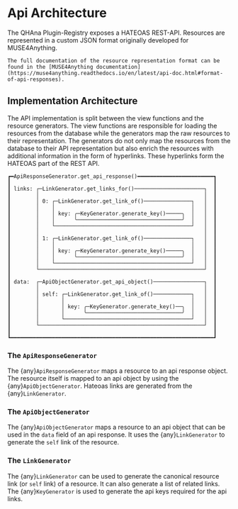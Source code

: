 # Api Architecture

The QHAna Plugin-Registry exposes a HATEOAS REST-API.
Resources are represented in a custom JSON format originally developed for MUSE4Anything.

```{seealso}
The full documentation of the resource representation format can be found in the [MUSE4Anything documentation](https://muse4anything.readthedocs.io/en/latest/api-doc.html#format-of-api-responses).
```

## Implementation Architecture

The API implementation is split between the view functions and the resource generators.
The view functions are responsible for loading the resources from the database while the generators map the raw resources to their representation.
The generators do not only map the resources from the database to their API representation but also enrich the resources with additional information in the form of hyperlinks.
These hyperlinks form the HATEOAS part of the REST API.


```
┏━ApiResponseGenerator.get_api_response()━━━━━━━━━━━━━━━━━━━━━━━━┓
┃                                                                ┃
┃ links: ┌─LinkGenerator.get_links_for()──────────────────────┐  ┃
┃        │                                                    │  ┃
┃        │ 0: ┌─LinkGenerator.get_link_of()───────────────┐   │  ┃
┃        │    │                                           │   │  ┃
┃        │    │ key: ╭─KeyGenerator.generate_key()─────╮  │   │  ┃
┃        │    │      ╰─────────────────────────────────╯  │   │  ┃
┃        │    └───────────────────────────────────────────┘   │  ┃
┃        │                                                    │  ┃
┃        │ 1: ┌─LinkGenerator.get_link_of()───────────────┐   │  ┃
┃        │    │                                           │   │  ┃
┃        │    │ key: ╭─KeyGenerator.generate_key()─────╮  │   │  ┃
┃        │    │      ╰─────────────────────────────────╯  │   │  ┃
┃        │    └───────────────────────────────────────────┘   │  ┃
┃        └────────────────────────────────────────────────────┘  ┃
┃                                                                ┃
┃ data:  ┌─ApiObjectGenerator.get_api_object()────────────────┐  ┃
┃        │                                                    │  ┃
┃        │ self: ┌─LinkGenerator.get_link_of()────────────┐   │  ┃
┃        │       │                                        │   │  ┃
┃        │       │ key: ╭─KeyGenerator.generate_key()──╮  │   │  ┃
┃        │       │      ╰──────────────────────────────╯  │   │  ┃
┃        │       └────────────────────────────────────────┘   │  ┃
┃        └────────────────────────────────────────────────────┘  ┃
┃                                                                ┃
┗━━━━━━━━━━━━━━━━━━━━━━━━━━━━━━━━━━━━━━━━━━━━━━━━━━━━━━━━━━━━━━━━┛
```


### The `ApiResponseGenerator`

The {any}`ApiResponseGenerator` maps a resource to an api response object.
The resource itself is mapped to an api object by using the {any}`ApiObjectGenerator`.
Hateoas links are generated from the {any}`LinkGenerator`.

### The `ApiObjectGenerator`

The {any}`ApiObjectGenerator` maps a resource to an api object that can be used in the `data` field of an api response.
It uses the {any}`LinkGenerator` to generate the `self` link of the resource.

### The `LinkGenerator`

The {any}`LinkGenerator` can be used to generate the canonical resource link (or `self` link) of a resource.
It can also generate a list of related links.
The {any}`KeyGenerator` is used to generate the api keys required for the api links.
